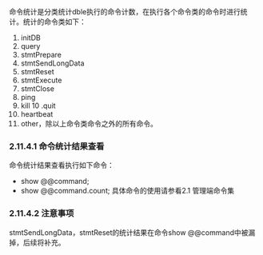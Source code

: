 命令统计是分类统计dble执行的命令计数，在执行各个命令类的命令时进行统计。统计的命令类如下：

1. initDB
2. query
3. stmtPrepare
4. stmtSendLongData
5. stmtReset
6. stmtExecute
7. stmtClose
8. ping
9. kill
10 .quit
11. heartbeat
12. other，除以上命令类命令之外的所有命令。
### 2.11.4.1  命令统计结果查看
命令统计结果查看执行如下命令：

+ show @@command;
+ show @@command.count;
具体命令的使用请参看2.1 管理端命令集

### 2.11.4.2 注意事项
stmtSendLongData，stmtReset的统计结果在命令show @@command中被漏掉，后续将补充。